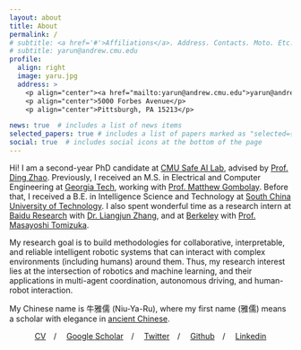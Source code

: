 ```yaml
---
layout: about
title: About
permalink: /
# subtitle: <a href='#'>Affiliations</a>. Address. Contacts. Moto. Etc.
# subtitle: yarun@andrew.cmu.edu
profile:
  align: right
  image: yaru.jpg
  address: >
    <p align="center"><a href="mailto:yarun@andrew.cmu.edu">yarun@andrew.cmu.edu</a></p>
    <p align="center">5000 Forbes Avenue</p>
    <p align="center">Pittsburgh, PA 15213</p>

news: true  # includes a list of news items
selected_papers: true # includes a list of papers marked as "selected={true}"
social: true  # includes social icons at the bottom of the page
---
```


Hi! I am a second-year PhD candidate at [CMU Safe AI Lab](https://safeai-lab.github.io/), advised by [Prof. Ding Zhao](https://www.meche.engineering.cmu.edu/directory/bios/zhao-ding.html). Previously, I received an M.S. in Electrical and Computer Engineering at [Georgia Tech](https://www.gatech.edu/), working with [Prof. Matthew Gombolay](https://sites.gatech.edu/matthew-gombolay/). Before that, I received a B.E. in Intelligence Science and Technology at [South China University of Technology](https://www.scut.edu.cn/en/). I also spent wonderful time as a research intern at [Baidu Research](http://research.baidu.com/) with [Dr. Liangjun Zhang](https://www.cs.unc.edu/~zlj/), and at [Berkeley](https://www.berkeley.edu/) with [Prof. Masayoshi Tomizuka](https://me.berkeley.edu/people/masayoshi-tomizuka/).

My research goal is to build methodologies for collaborative, interpretable, and reliable intelligent robotic systems that can interact with complex environments (including humans) around them. Thus, my research interest lies at the intersection of robotics and machine learning, and their applications in multi-agent coordination, autonomous driving, and human-robot interaction. 

My Chinese name is 牛雅儒 (Niu-Ya-Ru), where my first name (雅儒) means a scholar with elegance in [ancient Chinese](https://baike.baidu.hk/item/%E9%9B%85%E5%84%92/5817490).

<!-- [CV (May 2022)](https://chrisyrniu.github.io/assets/pdf/cv_yaru_niu.pdf)&emsp;/&emsp;[Google Scholar](https://scholar.google.com/citations?user=7yn5-VEAAAAJ&hl=en&oi=ao)&emsp;/&emsp;[Twitter](https://twitter.com/yaru_niu)&emsp;/&emsp;[Github](https://github.com/chrisyrniu)&emsp;/&emsp;[Linkedin](https://www.linkedin.com/in/yaru-niu-2b847b169/) -->

<p align="center"><a href="https://chrisyrniu.github.io/assets/pdf/cv_yaru_niu.pdf">CV</a>&emsp;/
&emsp;<a href="https://scholar.google.com/citations?user=7yn5-VEAAAAJ&hl=en&oi=ao">Google Scholar</a>&emsp;/
&emsp;<a href="https://twitter.com/yaru_niu">Twitter</a>&emsp;/
&emsp;<a href="https://github.com/chrisyrniu">Github</a>&emsp;/
&emsp;<a href="https://www.linkedin.com/in/yaru-niu-2b847b169/">Linkedin</a>
</p>


<!-- Write your biography here. Tell the world about yourself. Link to your favorite [subreddit](http://reddit.com). You can put a picture in, too. The code is already in, just name your picture `prof_pic.jpg` and put it in the `img/` folder.

Put your address / P.O. box / other info right below your picture. You can also disable any these elements by editing `profile` property of the YAML header of your `_pages/about.md`. Edit `_bibliography/papers.bib` and Jekyll will render your [publications page](/al-folio/publications/) automatically.

Link to your social media connections, too. This theme is set up to use [Font Awesome icons](http://fortawesome.github.io/Font-Awesome/) and [Academicons](https://jpswalsh.github.io/academicons/), like the ones below. Add your Facebook, Twitter, LinkedIn, Google Scholar, or just disable all of them. -->
